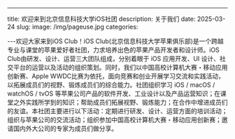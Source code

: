 ---
title: 欢迎来到北京信息科技大学iOS社团
description: 关于我们
date: 2025-03-24
slug: 
image: /img/pageuse.jpg 
categories:

---欢迎大家来到iOS Club！iOS Club(北京信息科技大学苹果俱乐部)是一个跨越专业与课堂的苹果爱好者社团，力求培养出色的苹果产品开发者和设计师。iOS Club由研发、设计、运营三大团队组成，分别着眼于 iOS 应用开发、UI 设计、社交平台的运营以及活动的组织策划。同时，我们以中国高校计算机大赛・移动应用创新赛、Apple WWDC比赛为依托，面向竞赛和创业开展学习交流和实践活动，以拓展成员们的视野、锻炼成员们的综合能力。社团组织学习 iOS / macOS / watchOS / tvOS 等苹果公司产品的软件开发、工业设计以及产品运营知识；在课堂之外实践所学到的知识；帮助成员们拓展视野、锻炼能力；在合作中增进成员们的友谊。本社团主要进行以下活动：定期进行研发、设计、运营方面的培训活动；组织与苹果公司的交流活动；组织参加中国高校计算机大赛・移动应用创新赛；邀请国内外大公司的专家为成员们做分享。